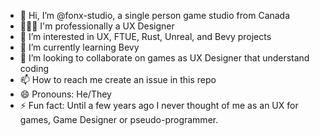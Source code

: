 - 👋 Hi, I’m @fonx-studio, a single person game studio from Canada
- 🧑🏻‍💻 I'm professionally a UX Designer
- 👀 I’m interested in UX, FTUE, Rust, Unreal, and Bevy projects
- 🌱 I’m currently learning Bevy 
- 💞️ I’m looking to collaborate on games as UX Designer that understand coding
- 📫 How to reach me create an issue in this repo
- 😄 Pronouns: He/They
- ⚡ Fun fact: Until a few years ago I never thought of me as an UX for games, Game Designer or pseudo-programmer.

<!---
fonx-studio/fonx-studio is a ✨ special ✨ repository because its `README.md` (this file) appears on your GitHub profile.
You can click the Preview link to take a look at your changes.
--->
